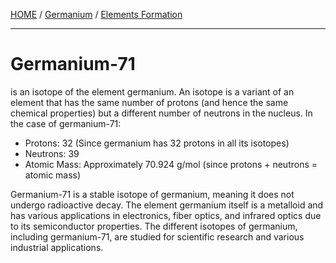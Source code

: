 [HOME](/README.md) / [Germanium](/assets/docs/earth/elements/formation/elements/Germanium/readme.md) / [Elements Formation](/assets/docs/earth/elements/formation/readme.md)  

---------------------

# Germanium-71  

is an isotope of the element germanium. An isotope is a variant of an element that has the same number of protons (and hence the same chemical properties) but a different number of neutrons in the nucleus. In the case of germanium-71:

- Protons: 32 (Since germanium has 32 protons in all its isotopes)
- Neutrons: 39
- Atomic Mass: Approximately 70.924 g/mol (since protons + neutrons = atomic mass)

Germanium-71 is a stable isotope of germanium, meaning it does not undergo radioactive decay. The element germanium itself is a metalloid and has various applications in electronics, fiber optics, and infrared optics due to its semiconductor properties. The different isotopes of germanium, including germanium-71, are studied for scientific research and various industrial applications.
